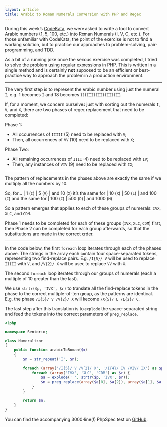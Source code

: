 ```yaml
---
layout: article
title: Arabic to Roman Numerals Conversion with PHP and Regex
---
```

During this week’s [CodeKata](http://codekata.pragprog.com/), we were asked to write a tool to convert Arabic numbers (1, 5, 100, etc.) into Roman Numerals (I, V, C, etc.). For those unfamiliar with CodeKata, the point of the exercise is not to find a working solution, but to practice our approaches to problem-solving, pair-programming, and TDD.

As a bit of a running joke once the serious exercise was completed, I tried to solve the problem using regular expressions in PHP. This is written in a single method and is certainly **not** supposed to be an efficient or best-practice way to approach the problem in a production environment.

---

The very first step is to represent the Arabic number using just the numeral `I`, e.g. 1 becomes `I` and 18 becomes `IIIIIIIIIIIIIIIIII`.

If, for a moment, we concern ourselves just with sorting out the numerals `I`, `V`, and `X`, there are two phases of regex replacement that need to be completed:

Phase 1:

-   All occurrences of `IIIII` (5) need to be replaced with `V`;
-   Then, all occurrences of `VV` (10) need to be replaced with `X`;

Phase Two:

-   All remaining occurrences of `IIII` (4) need to be replaced with `IV`;
-   Then, any instances of `VIV` (9) need to be replaced with `IX`;

---

The pattern of replacements in the phases above are exactly the same if we multiply all the numbers by 10.

So, for...        |   1 (`I`) |   5 (`V`) | and   10 (`X`)
it’s the same for |  10 (`X`) |  50 (`L`) | and  100 (`C`)
and the same for  | 100 (`C`) | 500 (`D`) | and 1000 (`M`)

So a pattern emerges that applies to each of these groups of numerals: `IVX`, `XLC`, and `CDM`.

Phase 1 needs to be completed for each of these groups (`IVX`, `XLC`, `CDM`) first, then Phase 2 can be completed for each group afterwards, so that the substitutions are made in the correct order.

---

In the code below, the first `foreach` loop iterates through each of the phases above. The strings in the array each contain four space-separated tokens, representing two find-replace pairs. E.g. `/I{5}/ V` will be used to replace `IIIII` with `V`, and `/V{2}/ X` will be used to replace `VV` with `X`.

The second `foreach` loop iterates through our groups of numerals (each a multiple of 10 greater than the last).

We use `strtr($p, 'IVX', $r)` to translate all the find-replace tokens in the phase to the correct multiple-of-ten group, as the patterns are identical. E.g. the phase `/I{5}/ V /V{2}/ X` will become `/X{5}/ L /L{2}/ C`.

The last step after this translation is to `explode` the space-separated string and feed the tokens into the correct parameters of `preg_replace`.

~~~ php
<?php

namespace Seniorio;

class Numeralizor
{
    public function arabicToRoman($n)
    {
        $n = str_repeat('I', $n);

        foreach (array('/I{5}/ V /V{2}/ X', '/I{4}/ IV /VIV/ IX') as $p) {
            foreach (array('IVX', 'XLC', 'CDM') as $r) {
                $a = explode(' ', strtr($p, 'IVX', $r));
                $n = preg_replace(array($a[0], $a[2]), array($a[1], $a[3]), $n);
            }
        }

        return $n;
    }
}
~~~

You can find the accompanying 3000-line(!) PhpSpec test on [GitHub](https://github.com/seniorio/roman-numerals).
